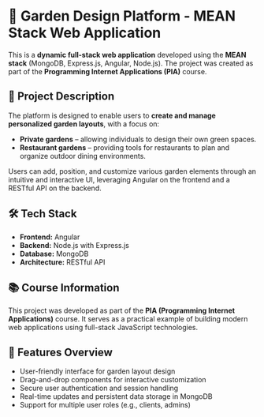 # 🌿 Garden Design Platform - MEAN Stack Web Application

This is a **dynamic full-stack web application** developed using the **MEAN stack** (MongoDB, Express.js, Angular, Node.js). The project was created as part of the **Programming Internet Applications (PIA)** course.

## 🌱 Project Description

The platform is designed to enable users to **create and manage personalized garden layouts**, with a focus on:

- **Private gardens** – allowing individuals to design their own green spaces.
- **Restaurant gardens** – providing tools for restaurants to plan and organize outdoor dining environments.

Users can add, position, and customize various garden elements through an intuitive and interactive UI, leveraging Angular on the frontend and a RESTful API on the backend.

## 🛠️ Tech Stack

- **Frontend:** Angular  
- **Backend:** Node.js with Express.js  
- **Database:** MongoDB  
- **Architecture:** RESTful API  

## 📚 Course Information

This project was developed as part of the **PIA (Programming Internet Applications)** course. It serves as a practical example of building modern web applications using full-stack JavaScript technologies.

## 📸 Features Overview

- User-friendly interface for garden layout design  
- Drag-and-drop components for interactive customization  
- Secure user authentication and session handling  
- Real-time updates and persistent data storage in MongoDB  
- Support for multiple user roles (e.g., clients, admins)
